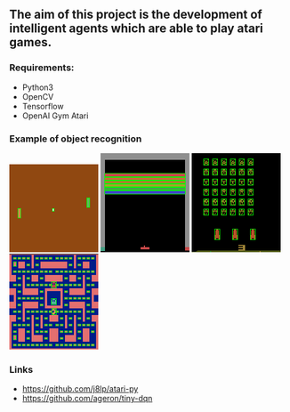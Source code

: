 ## The aim of this project is the development of intelligent agents which are able to play atari games.

### Requirements:
* Python3
* OpenCV
* Tensorflow
* OpenAI Gym Atari

### Example of object recognition
![Pong](https://github.com/iNomaD/feature-rl-atari/blob/master/res/animation/Pong.gif)
![Breakout](https://github.com/iNomaD/feature-rl-atari/blob/master/res/animation/Breakout.gif)
![SpaceInvaders](https://github.com/iNomaD/feature-rl-atari/blob/master/res/animation/SpaceInvaders.gif)
![MsPacman](https://github.com/iNomaD/feature-rl-atari/blob/master/res/animation/MsPacman.gif)

### Links
* https://github.com/j8lp/atari-py
* https://github.com/ageron/tiny-dqn